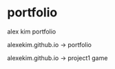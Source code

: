 # portfolio
alex kim portfolio

alexekim.github.io -> portfolio

alexekim.github.io -> project1 game
